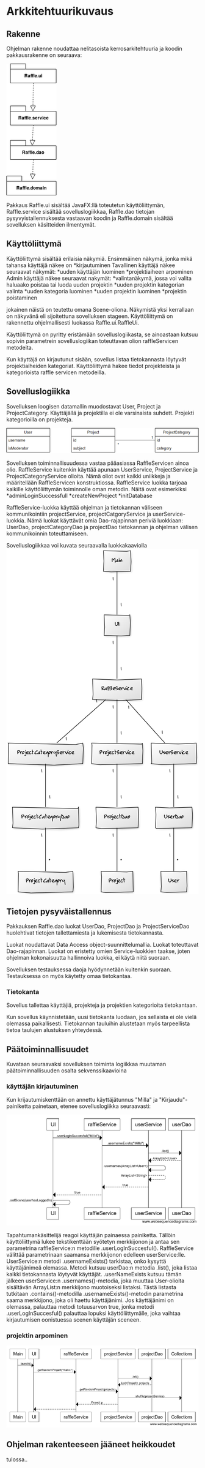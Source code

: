 # Arkkitehtuurikuvaus

## Rakenne
Ohjelman rakenne noudattaa nelitasoista kerrosarkitehtuuria ja koodin pakkausrakenne on seuraava:

![](https://raw.githubusercontent.com/millakortelainen/ot-harjoitustyo/master/harjoitustyo/dokumentaatio/pics/pakkauskaavio.png)

Pakkaus Raffle.ui sisältää JavaFX:llä toteutetun käyttöliittymän, Raffle.service sisältää sovelluslogiikkaa, Raffle.dao tietojan pysyvyistallennuksesta vastaavan koodin ja Raffle.domain sisältää sovelluksen käsitteiden ilmentymät.

## Käyttöliittymä
Käyttöliittymä sisältää erilaisia näkymiä. Ensimmäinen näkymä, jonka mikä tahansa käyttäjä näkee on
*kirjautuminen
Tavallinen käyttäjä näkee seuraavat näkymät:
*uuden käyttäjän luominen
*projektiaiheen arpominen
Admin käyttäjä näkee seuraavat nakymät:
*valintanäkymä, jossa voi valita haluaako poistaa tai luoda uuden projektin
*uuden projektin kategorian valinta
*uuden kategoria luominen
*uuden projektin luominen
*projektin poistaminen

jokainen näistä on teutettu omana Scene-oliona. Näkymistä yksi kerrallaan on näkyvänä eli sijoitettuna sovelluksen stageen. Käyttöliittymä on rakennettu ohjelmallisesti luokassa Raffle.ui.RaffleUi.

Käyttöliittymä on pyritty eristämään sovelluslogiikasta, se ainoastaan kutsuu sopivin parametrein sovelluslogiikan toteuttavan olion raffleServicen metodeita.

Kun käyttäjä on kirjautunut sisään, sovellus listaa tietokannasta löytyvät projektiaiheiden kategoriat. Käyttöliittymä hakee tiedot projekteista ja kategorioista raffle servicen metodeilla.

## Sovelluslogiikka
Sovelluksen loogisen datamallin muodostavat User, Project ja ProjectCategory. Käyttäjällä ja projektilla ei ole varsinaista suhdett. Projekti kategorioilla on projekteja. 

![](https://raw.githubusercontent.com/millakortelainen/ot-harjoitustyo/master/harjoitustyo/dokumentaatio/pics/Untitled%20Diagram.png)

Sovelluksen toiminnallisuudessa vastaa pääasiassa RaffleServicen ainoa olio. RaffleService kuitenkin käyttää apunaan UserService, ProjectService ja ProjectCategoryService olioita. Nämä oliot ovat kaikki uniikkeja ja määritellään RaffleServicen konstruktiossa. RaffleService luokka tarjoaa kaikille käyttöliittymän toiminnolle oman metodin. Näitä ovat esimerkiksi
*adminLoginSuccessfull
*createNewProject
*initDatabase

RaffleService-luokka käyttää ohjelman ja tietokannan väliseen kommunikointiin projectService, projectCatgoryService ja userService- luokkia. Nämä luokat käyttävät omia Dao-rajapinnan periviä luokkiaan: UserDao, projectCategoryDao ja projectDao tietokannan ja ohjelman välisen kommunikoinnin toteuttamiseen.

Sovelluslogiikkaa voi kuvata seuraavalla luokkakaaviolla
![](https://raw.githubusercontent.com/millakortelainen/ot-harjoitustyo/master/harjoitustyo/dokumentaatio/pics/luokkakaavio.png)

## Tietojen pysyväistallennus
Pakkauksen Raffle.dao luokat UserDao, ProjectDao ja ProjectServiceDao huolehtivat tietojen tallettamiesta ja lukemisesta tietokannasta.

Luokat noudattavat Data Access object-suunnittelumallia. Luokat toteuttavat Dao-rajapinnan. Luokat on eristetty omien Service-luokkien taakse, joten ohjelman kokonaisuutta hallinnoiva luokka, ei käytä niitä suoraan.

Sovelluksen testauksessa daoja hyödynnetään kuitenkin suoraan. Testauksessa on myös käytetty omaa tietokantaa.  

### Tietokanta
Sovellus tallettaa käyttäjiä, projekteja ja projektien kategorioita tietokantaan.

Kun sovellus käynnistetään, uusi tietokanta luodaan, jos sellaista ei ole vielä olemassa paikallisesti. Tietokannan tauluihin alustetaan myös tarpeellista tietoa taulujen alustuksen yhteydessä. 

## Päätoiminnallisuudet
Kuvataan seuraavaksi sovelluksen toiminta logiikkaa muutaman päätoiminnallisuuden osalta sekvenssikaavioina

### käyttäjän kirjautuminen
Kun krijautumiskenttään on annettu käyttäjätunnus "Milla" ja "Kirjaudu"-painiketta painetaan, etenee sovelluslogiikka seuraavasti:

![](https://raw.githubusercontent.com/millakortelainen/ot-harjoitustyo/master/harjoitustyo/dokumentaatio/pics/sekvenssikaavioKirjautumisesta.png)

Tapahtumankäsittelijä reagoi käyttäjän painaessa painiketta. Tällöin käyttöliittymä lukee tekstikenttään syötetyn merkkijonon ja antaa sen parametrina raffleService:n metodille .userLogInSuccesful(). RaffleService välittää parametrinaan saamansa merkkijonon edelleen userService:lle. UserService:n metodi .usernameExists() tarkistaa, onko kysyttä käyttäjänimeä olemassa. Metodi kutsuu userDao:n metodia .list(), joka listaa kaikki tietokannasta löytyvät käyttäjät. .userNameExists kutsuu tämän jälkeen userService:n .usernames()-metodia, joka muuttaa User-olioita sisältävän ArrayList:n merkkijono muotoiseksi listaksi. Tästä listasta tutkitaan .contains()-metodilla .usernameExists()-metodin parametrina saama merkkijono, joka oli haettu käyttäjänimi. Jos käyttäjänimi on olemassa, palauttaa metodi totuusarvon true, jonka metodi .userLogInSuccesful() palauttaa lopuksi käyttöliittymälle, joka vaihtaa kirjautumisen oonistuessa scenen käyttäjän sceneen.

### projektin arpominen
![](https://raw.githubusercontent.com/millakortelainen/ot-harjoitustyo/master/harjoitustyo/dokumentaatio/pics/sekvenssikaavio.png)

## Ohjelman rakenteeseen jääneet heikkoudet
tulossa..

